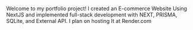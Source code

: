 Welcome to my portfolio project!
I created an E-commerce Website Using NextJS and implemented full-stack development with NEXT, PRISMA, SQLite, and External API.
I plan on hosting It at Render.com
